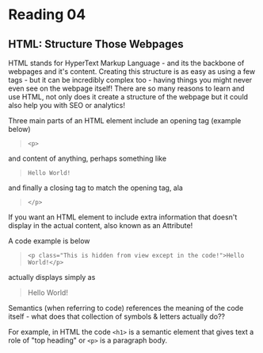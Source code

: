 # Reading 04

## HTML: Structure Those Webpages

HTML stands for HyperText Markup Language - and its the backbone of webpages and it's content. Creating this structure is as easy as using a few tags - but it can be incredibly complex too - having things you might never even see on the webpage itself! There are so many reasons to learn and use HTML, not only does it create a structure of the webpage but it could also help you with SEO or analytics!

Three main parts of an HTML element include an opening tag (example below)
> `<p>`

and content of anything, perhaps something like
> `Hello World!`

and finally a closing tag to match the opening tag, ala
> `</p>`

If you want an HTML element to include extra information that doesn't display in the actual content, also known as an Attribute!

A code example is below
> `<p class="This is hidden from view except in the code!">Hello World!</p>`

actually displays simply as

> Hello World!

Semantics (when referring to code) references the meaning of the code itself - what does that collection of symbols & letters actually do??

For example, in HTML
the code `<h1>` is a semantic element that gives text a role of "top heading" or `<p>` is a paragraph body.
